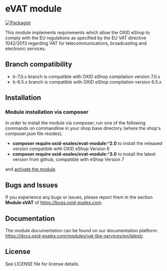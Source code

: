 eVAT module
===========

[![Packagist](https://img.shields.io/packagist/v/oxid-esales/evat-module.svg?maxAge=3600)](https://packagist.org/packages/oxid-esales/evat-module)

This module implements requirements which allow the OXID eShop to comply with the 
EU regulations as specified by the EU VAT directive 1042/2013 regarding VAT for 
telecommunications, broadcasting and electronic services.

## Branch compatibility

* b-7.0.x branch is compatible with OXID eShop compilation version 7.0.x
* b-6.5.x branch is compatible with OXID eShop compilation version 6.5.x

## Installation

### Module installation via composer

In order to install the module via composer, run one of the following commands 
on commandline in your shop base directory (where the shop's composer.json file resides).

* **composer require oxid-esales/evat-module:^2.0** to install the released version compatible with OXID eShop Version 6
* **composer require oxid-esales/evat-module:^3.0** to install the latest version from github, compatible with eShop Version 7

and [activate the module](https://docs.oxid-esales.com/developer/en/7.0/development/modules_components_themes/module/installation_setup/setup.html).

## Bugs and Issues

If you experience any bugs or issues, please report them in the section **Module eVAT** of https://bugs.oxid-esales.com.

## Documentation

The module documentation can be found on our documentation platform: https://docs.oxid-esales.com/modules/vat-tbe-services/en/latest/.

## License

See LICENSE file for license details.